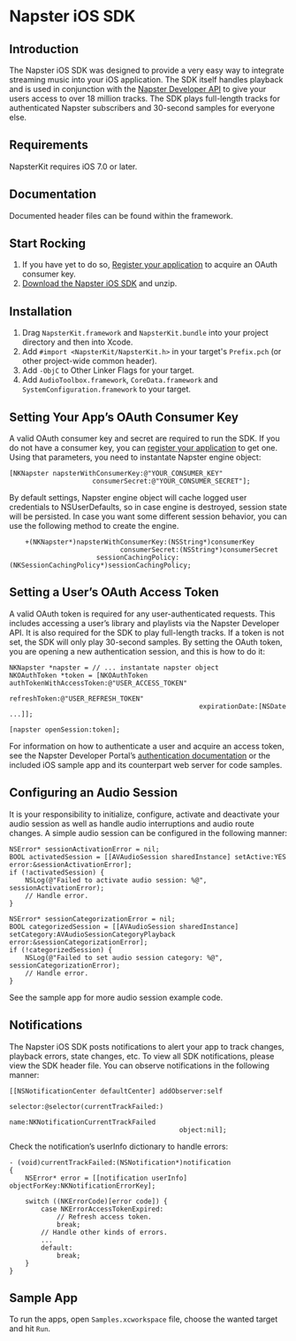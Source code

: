 # Napster iOS SDK

## Introduction

The Napster iOS SDK was designed to provide a very easy way to integrate streaming music into your iOS application. The SDK itself handles playback and is used in conjunction with the [Napster Developer API](http://developer.napster.com) to give your users access to over 18 million tracks. The SDK plays full-length tracks for authenticated Napster subscribers and 30-second samples for everyone else.

## Requirements

NapsterKit requires iOS 7.0 or later.

## Documentation

Documented header files can be found within the framework.

## Start Rocking

1. If you have yet to do so, [Register your application](http://developer.napster.com) to acquire an OAuth consumer key.
2. [Download the Napster iOS SDK](https://github.com/Napster/napster-ios-sdk/archive/master.zip) and unzip.

## Installation

1. Drag `NapsterKit.framework` and `NapsterKit.bundle` into your project directory and then into Xcode.
2. Add `#import <NapsterKit/NapsterKit.h>` in your target's `Prefix.pch` (or other project-wide common header).
3. Add `-ObjC` to Other Linker Flags for your target.
4. Add `AudioToolbox.framework`, `CoreData.framework` and `SystemConfiguration.framework` to your target.

## Setting Your App’s OAuth Consumer Key

A valid OAuth consumer key and secret are required to run the SDK. If you do not have a consumer key, you can [register your application](http://developer.napster.com) to get one. Using that parameters, you need to instantate Napster engine object:

    [NKNapster napsterWithConsumerKey:@"YOUR_CONSUMER_KEY"
                         consumerSecret:@"YOUR_CONSUMER_SECRET"];

By default settings, Napster engine object will cache logged user credentials to NSUserDefaults, so in case engine is destroyed, session state will be persisted. In case you want some different session behavior, you can use the following method to create the engine.

        +(NKNapster*)napsterWithConsumerKey:(NSString*)consumerKey
                                consumerSecret:(NSString*)consumerSecret
                          sessionCachingPolicy:(NKSessionCachingPolicy*)sessionCachingPolicy;

## Setting a User’s OAuth Access Token

A valid OAuth token is required for any user-authenticated requests.  This includes accessing a user’s library and playlists via the Napster Developer API. It is also required for the SDK to play full-length tracks. If a token is not set, the SDK will only play 30-second samples. By setting the OAuth token, you are opening a new authentication session, and this is how to do it:

    NKNapster *napster = // ... instantate napster object
    NKOAuthToken *token = [NKOAuthToken authTokenWithAccessToken:@"USER_ACCESS_TOKEN"
                                                      refreshToken:@"USER_REFRESH_TOKEN"
                                                    expirationDate:[NSDate ...]];

    [napster openSession:token];

For information on how to authenticate a user and acquire an access token, see the Napster Developer Portal’s [authentication documentation](http://developer.napster.com/docs#authentication) or the included iOS sample app and its counterpart web server for code samples.

## Configuring an Audio Session

It is your responsibility to initialize, configure, activate and deactivate your audio session as well as handle audio interruptions and audio route changes. A simple audio session can be configured in the following manner:

    NSError* sessionActivationError = nil;
    BOOL activatedSession = [[AVAudioSession sharedInstance] setActive:YES error:&sessionActivationError];
    if (!activatedSession) {
        NSLog(@"Failed to activate audio session: %@", sessionActivationError);
        // Handle error.
    }

    NSError* sessionCategorizationError = nil;
    BOOL categorizedSession = [[AVAudioSession sharedInstance] setCategory:AVAudioSessionCategoryPlayback error:&sessionCategorizationError];
    if (!categorizedSession) {
        NSLog(@"Failed to set audio session category: %@", sessionCategorizationError);
        // Handle error.
    }

See the sample app for more audio session example code.

## Notifications

The Napster iOS SDK posts notifications to alert your app to track changes, playback errors, state changes, etc. To view all SDK notifications, please view the SDK header file. You can observe notifications in the following manner:

    [[NSNotificationCenter defaultCenter] addObserver:self
                                             selector:@selector(currentTrackFailed:)
                                                 name:NKNotificationCurrentTrackFailed
                                               object:nil];

Check the notification’s userInfo dictionary to handle errors:

    - (void)currentTrackFailed:(NSNotification*)notification
    {
        NSError* error = [[notification userInfo] objectForKey:NKNotificationErrorKey];

        switch ((NKErrorCode)[error code]) {
            case NKErrorAccessTokenExpired:
                // Refresh access token.
                break;
            // Handle other kinds of errors.
            ...
            default:
                break;
        }
    }

## Sample App

To run the apps, open `Samples.xcworkspace` file, choose the wanted target and hit `Run`.
